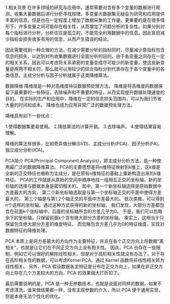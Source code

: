 1.相关背景
在许多领域的研究与应用中，通常需要对含有多个变量的数据进行观测，收集大量数据后进行分析寻找规律。多变量大数据集无疑会为研究和应用提供丰富的信息，但是也在一定程度上增加了数据采集的工作量。更重要的是在很多情形下，许多变量之间可能存在相关性，从而增加了问题分析的复杂性。如果分别对每个指标进行分析，分析往往是孤立的，不能完全利用数据中的信息，因此盲目减少指标会损失很多有用的信息，从而产生错误的结论。

因此需要找到一种合理的方法，在减少需要分析的指标同时，尽量减少原指标包含信息的损失，以达到对所收集数据进行全面分析的目的。由于各变量之间存在一定的相关关系，因此可以考虑将关系紧密的变量变成尽可能少的新变量，使这些新变量是两两不相关的，那么就可以用较少的综合指标分别代表存在于各个变量中的各类信息。主成分分析与因子分析就属于这类降维算法。

 数据降维
降维就是一种对高维度特征数据预处理方法。
降维是将高维度的数据保留下最重要的一些特征，去除噪声和不重要的特征，从而实现提升数据处理速度的目的。
在实际的生产和应用中，降维在一定的信息损失范围内，可以为我们节省大量的时间和成本。
降维也成为应用非常广泛的数据预处理方法。

降维具有如下一些优点：

1.使得数据集更易使用。
2.降低算法的计算开销。
3.去除噪声。
4.使得结果容易理解。

降维的算法有很多，比如奇异值分解(SVD)、主成分分析(PCA)、因子分析(FA)、独立成分分析(ICA)。


PCA简介
PCA(Principal Component Analysis)，即主成分分析方法，是一种使用最广泛的数据降维算法。
PCA的主要思想是将n维特征映射到k维上，这k维是全新的正交特征也被称为主成分，是在原有n维特征的基础上重新构造出来的k维特征。
PCA的工作就是从原始的空间中顺序地找一组相互正交的坐标轴，新的坐标轴的选择与数据本身是密切相关的。
其中，第一个新坐标轴选择是原始数据中方差最大的方向，
第二个新坐标轴选取是与第一个坐标轴正交的平面中使得方差最大的，
第三个轴是与第1,2个轴正交的平面中方差最大的。
依次类推，可以得到n个这样的坐标轴。通过这种方式获得的新的坐标轴，
我们发现，大部分方差都包含在前面k个坐标轴中，后面的坐标轴所含的方差几乎为0。
于是，我们可以忽略余下的坐标轴，只保留前面k个含有绝大部分方差的坐标轴。
事实上，这相当于只保留包含绝大部分方差的维度特征，
而忽略包含方差几乎为0的特征维度，实现对数据特征的降维处理。

PCA 本质上是将方差最大的方向作为主要特征，并且在各个正交方向上将数据“离相关”，也就是让它们在不同正交方向上没有相关性。
因此，PCA 也存在一些限制，例如它可以很好的解除线性相关，但是对于高阶相关性就没有办法了，对于存在高阶相关性的数据，可以考虑Kernel PCA，通过 Kernel 函数将非线性相关转为线性相关。
另外，PCA 假设数据各主特征是分布在正交方向上，如果在非正交方向上存在几个方差较大的方向，PCA 的效果就大打折扣了。

最后需要说明的是，PCA 是一种无参数技术，也就是说面对同样的数据，如果不考虑清洗，谁来做结果都一样，没有主观参数的介入，所以 PCA 便于通用实现，但是本身无法个性化的优化。